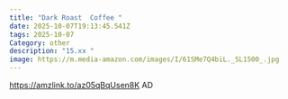 ```yaml
---
title: "Dark Roast  Coffee "
date: 2025-10-07T19:13:45.541Z
tags: 2025-10-07
Category: other
description: "15.xx "
image: https://m.media-amazon.com/images/I/61SMe7Q4biL._SL1500_.jpg
---
```

https://amzlink.to/az05qBqUsen8K
AD